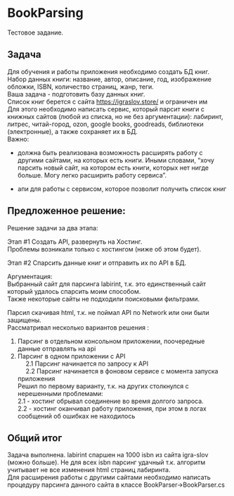 # BookParsing 
Тестовое задание.

Задача  
---  

Для обучения и работы приложения необходимо создать БД книг.  
Набор данных книги: название, автор, описание, год, изображение обложки, ISBN, количество страниц, жанр, теги.  
Ваша задача - подготовить базу данных книг.   
Список книг берется с сайта https://igraslov.store/ и ограничен им  
Для этого необходимо написать сервис, который парсит книги с книжных сайтов (любой из списка, но не без аргументации): 
лабиринт, литрес, читай-город, ozon, google books, goodreads, библиотеки (электронные), а также сохраняет их в БД.  
Важно:
* должна быть реализована возможность расширять работу с другими сайтами, на которых есть книги.
Иными словами, “хочу парсить новый сайт, на котором есть книги, которых нет нигде больше. 
Могу легко расширить работу сервиса”.  

* апи для работы с сервисом, которое позволит получить список книг

Предложенное решение:  
---  

Решение задачи за два этапа:  

Этап #1 Создать API, развернуть на Хостинг.  
Проблемы возникали только с хостингом (ниже об этом будет).  

Этап #2 Спарсить данные книг и отправить их по API в БД.
  
Аргументация:  
Выбранный сайт для парсинга labirint, т.к. это единственный сайт который удалось спарсить моим способом.  
Также некоторые сайты не подходили поисковыми фильтрами.  

Парсил скачивая html, т.к. не поймал API по Network или они были защищены.   
Рассматривал несколько вариантов решения :  
 1. Парсинг в отдельном консольном приложении, поочередные данные отправлять на api  
 2. Парсинг в одном приложении с API  
&emsp; 2.1 Парсинг начинается по запросу к API  
&emsp; 2.2 Парсинг начинается в фоновом сервисе с момента запуска приложения   
Решил по первому варианту, т.к. на других столкнулся с нерешенными проблемами:  
2.1 - хостинг обрывал соединение во время долгого запроса.  
2.2 - хостинг оканчивал работу приложения, при этом в логах сообщений об ошибках не находилось  
  
Общий итог  
---
Задача выполнена. labirint спаршен на 1000 isbn из сайта igra-slov (можно больше). 
Не для всех isbn парсинг удачный т.к. алгоритм учитывает не все изменения html страниц лабиринта.  
Для расширения работы с другими сайтами необходимо написать процедуру парсинга данного сайта в классе BookParser->BookParser.cs


